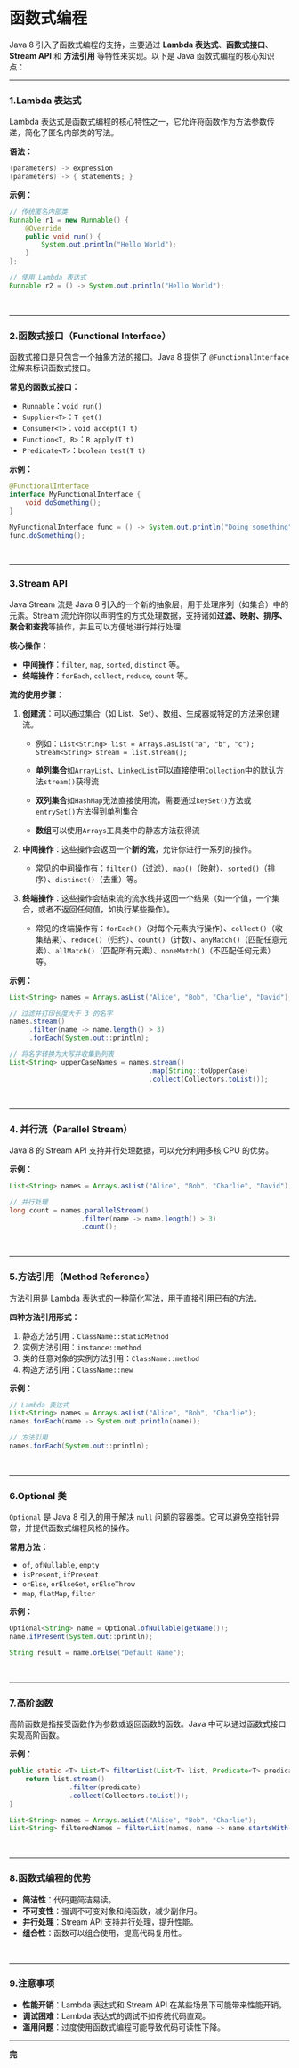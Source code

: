 # 函数式编程

Java 8 引入了函数式编程的支持，主要通过 **Lambda 表达式**、**函数式接口**、**Stream API** 和 **方法引用** 等特性来实现。以下是 Java 函数式编程的核心知识点：

---

### 1.Lambda 表达式
Lambda 表达式是函数式编程的核心特性之一，它允许将函数作为方法参数传递，简化了匿名内部类的写法。

**语法：**

```java
(parameters) -> expression
(parameters) -> { statements; }
```

**示例：**

```java
// 传统匿名内部类
Runnable r1 = new Runnable() {
    @Override
    public void run() {
        System.out.println("Hello World");
    }
};

// 使用 Lambda 表达式
Runnable r2 = () -> System.out.println("Hello World");
```

<br>

---

### 2.函数式接口（Functional Interface）
函数式接口是只包含一个抽象方法的接口。Java 8 提供了 `@FunctionalInterface` 注解来标识函数式接口。

**常见的函数式接口：**

- `Runnable`：`void run()`
- `Supplier<T>`：`T get()`
- `Consumer<T>`：`void accept(T t)`
- `Function<T, R>`：`R apply(T t)`
- `Predicate<T>`：`boolean test(T t)`

**示例：**
```java
@FunctionalInterface
interface MyFunctionalInterface {
    void doSomething();
}

MyFunctionalInterface func = () -> System.out.println("Doing something");
func.doSomething();
```

<br>

---

### 3.Stream API

Java Stream 流是 Java 8 引入的一个新的抽象层，用于处理序列（如集合）中的元素。Stream 流允许你以声明性的方式处理数据，支持诸如**过滤、映射、排序、聚合和查找**等操作，并且可以方便地进行并行处理


**核心操作：**

- **中间操作**：`filter`, `map`, `sorted`, `distinct` 等。
- **终端操作**：`forEach`, `collect`, `reduce`, `count` 等。


**流的使用步骤**：

1. **创建流**：可以通过集合（如 List、Set）、数组、生成器或特定的方法来创建流。

    - 例如：`List<String> list = Arrays.asList("a", "b", "c"); Stream<String> stream = list.stream();`

    - **单列集合**如`ArrayList`、`LinkedList`可以直接使用`Collection`中的默认方法`stream()`获得流

    - **双列集合**如`HashMap`无法直接使用流，需要通过`keySet()`方法或`entrySet()`方法得到单列集合

    - **数组**可以使用`Arrays`工具类中的静态方法获得流

     

2. **中间操作**：这些操作会返回一个**新的流**，允许你进行一系列的操作。

    - 常见的中间操作有：`filter()`（过滤）、`map()`（映射）、`sorted()`（排序）、`distinct()`（去重）等。

     

3. **终端操作**：这些操作会结束流的流水线并返回一个结果（如一个值，一个集合，或者不返回任何值，如执行某些操作）。

    - 常见的终端操作有：`forEach()`（对每个元素执行操作）、`collect()`（收集结果）、`reduce()`（归约）、`count()`（计数）、`anyMatch()`（匹配任意元素）、`allMatch()`（匹配所有元素）、`noneMatch()`（不匹配任何元素）等。


**示例：**

```java
List<String> names = Arrays.asList("Alice", "Bob", "Charlie", "David");

// 过滤并打印长度大于 3 的名字
names.stream()
     .filter(name -> name.length() > 3)
     .forEach(System.out::println);

// 将名字转换为大写并收集到列表
List<String> upperCaseNames = names.stream()
                                   .map(String::toUpperCase)
                                   .collect(Collectors.toList());
```

<br>

---

### 4. 并行流（Parallel Stream）
Java 8 的 Stream API 支持并行处理数据，可以充分利用多核 CPU 的优势。

**示例：**
```java
List<String> names = Arrays.asList("Alice", "Bob", "Charlie", "David");

// 并行处理
long count = names.parallelStream()
                  .filter(name -> name.length() > 3)
                  .count();
```

<br>

---

### 5.方法引用（Method Reference）
方法引用是 Lambda 表达式的一种简化写法，用于直接引用已有的方法。

**四种方法引用形式：**
1. 静态方法引用：`ClassName::staticMethod`
2. 实例方法引用：`instance::method`
3. 类的任意对象的实例方法引用：`ClassName::method`
4. 构造方法引用：`ClassName::new`

**示例：**

```java
// Lambda 表达式
List<String> names = Arrays.asList("Alice", "Bob", "Charlie");
names.forEach(name -> System.out.println(name));

// 方法引用
names.forEach(System.out::println);
```

<br>

---

### 6.Optional 类
`Optional` 是 Java 8 引入的用于解决 `null` 问题的容器类。它可以避免空指针异常，并提供函数式编程风格的操作。

**常用方法：**
- `of`, `ofNullable`, `empty`
- `isPresent`, `ifPresent`
- `orElse`, `orElseGet`, `orElseThrow`
- `map`, `flatMap`, `filter`

**示例：**
```java
Optional<String> name = Optional.ofNullable(getName());
name.ifPresent(System.out::println);

String result = name.orElse("Default Name");
```

<br>

---

### 7.高阶函数
高阶函数是指接受函数作为参数或返回函数的函数。Java 中可以通过函数式接口实现高阶函数。

**示例：**

```java
public static <T> List<T> filterList(List<T> list, Predicate<T> predicate) {
    return list.stream()
               .filter(predicate)
               .collect(Collectors.toList());
}

List<String> names = Arrays.asList("Alice", "Bob", "Charlie");
List<String> filteredNames = filterList(names, name -> name.startsWith("A"));
```

<br>

---

### 8.函数式编程的优势
- **简洁性**：代码更简洁易读。
- **不可变性**：强调不可变对象和纯函数，减少副作用。
- **并行处理**：Stream API 支持并行处理，提升性能。
- **组合性**：函数可以组合使用，提高代码复用性。

<br>

---

### 9.注意事项
- **性能开销**：Lambda 表达式和 Stream API 在某些场景下可能带来性能开销。
- **调试困难**：Lambda 表达式的调试不如传统代码直观。
- **滥用问题**：过度使用函数式编程可能导致代码可读性下降。

---

**完**
